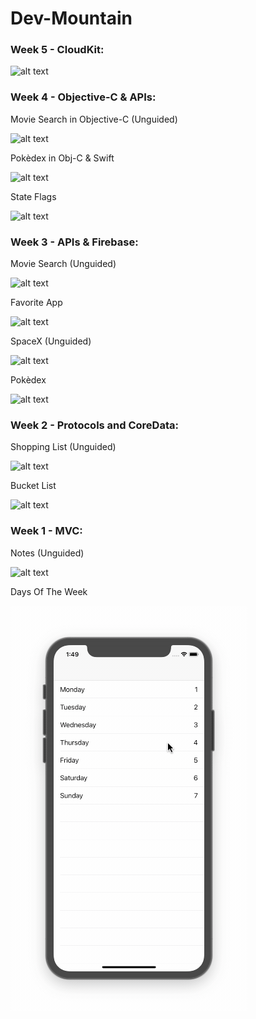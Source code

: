 # Dev-Mountain

### Week 5 - CloudKit:

![alt text]()

### Week 4 - Objective-C & APIs:

Movie Search in Objective-C (Unguided)

![alt text]()

Pokèdex in Obj-C & Swift

![alt text]()

State Flags

![alt text]()


### Week 3 - APIs & Firebase:

Movie Search (Unguided)

![alt text]()

Favorite App

![alt text]()

SpaceX (Unguided)

![alt text]()

Pokèdex

![alt text]()


### Week 2 - Protocols and CoreData:

Shopping List (Unguided)

![alt text]()


Bucket List

![alt text]()


### Week 1 - MVC:

Notes (Unguided)

![alt text]()


Days Of The Week

![alt text](https://github.com/owenhenley/Dev-Mountain/blob/master/DaysOfTheWeek2/DaysOfTheWeek.gif)

